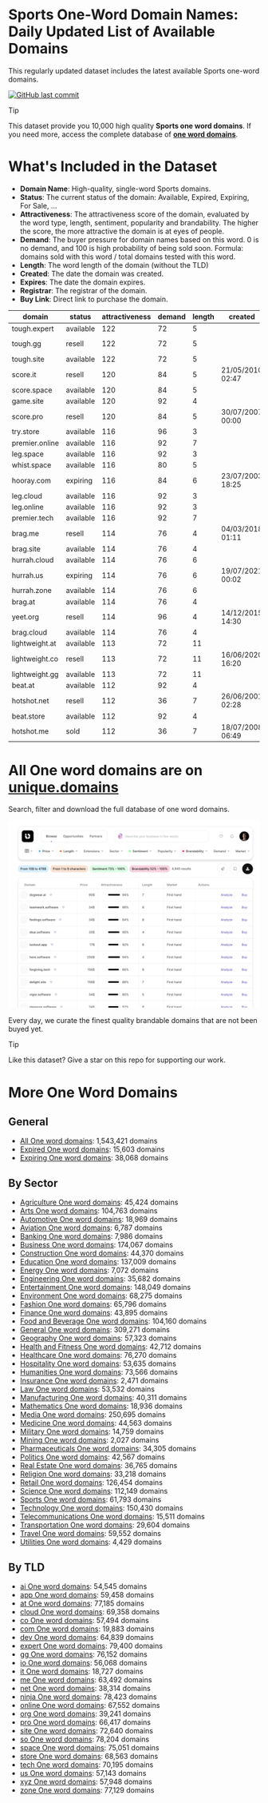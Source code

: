 
# **Sports One-Word Domain Names**: Daily Updated List of Available Domains

This regularly updated dataset includes the latest available Sports one-word domains.

[![GitHub last commit](https://img.shields.io/github/last-commit/UniqueDomains/sports-oneword-domains.svg?style=flat)]() 

> [!TIP]
> This dataset provide you 10,000 high quality **Sports one word domains**.
> If you need more, access the complete database of **[one word domains](https://unique.domains?utm_source=github&utm_medium=dataset&utm_campaign=Sports&utm_content=description.top)**.

# What's Included in the Dataset

- **Domain Name**: High-quality, single-word Sports domains.
- **Status**: The current status of the domain: Available, Expired, Expiring, For Sale, ...
- **Attractiveness**: The attractiveness score of the domain, evaluated by the word type, length, sentiment, popularity and brandability. The higher the score, the more attractive the domain is at eyes of people.
- **Demand**: The buyer pressure for domain names based on this word. 0 is no demand, and 100 is high probability of being sold soon. Formula: domains sold with this word / total domains tested with this word.
- **Length**: The word length of the domain (without the TLD)
- **Created**: The date the domain was created.
- **Expires**: The date the domain expires.
- **Registrar**: The registrar of the domain.
- **Buy Link**: Direct link to purchase the domain.

| domain         | status    | attractiveness | demand | length | created          | expires          | registrar                        | sectors                           |
| -------------- | --------- | -------------- | ------ | ------ | ---------------- | ---------------- | -------------------------------- | --------------------------------- |
| tough.expert   | available | 122            | 72     | 5      |                  |                  |                                  | Health and Fitness,Sports         |
| tough.gg       | resell    | 122            | 72     | 5      |                  |                  | Docky Company (https://docky.ly) | Health and Fitness,Sports         |
| tough.site     | available | 122            | 72     | 5      |                  |                  |                                  | Health and Fitness,Sports         |
| score.it       | resell    | 120            | 84     | 5      | 21/05/2010 02:47 | 01/06/2026 00:00 |                                  | Business,Education,Sports         |
| score.space    | available | 120            | 84     | 5      |                  |                  |                                  | Business,Education,Sports         |
| game.site      | available | 120            | 92     | 4      |                  |                  |                                  | Entertainment,Media,Sports        |
| score.pro      | resell    | 120            | 84     | 5      | 30/07/2007 00:00 | 30/07/2026 00:00 | Porkbun LLC                      | Business,Education,Sports         |
| try.store      | available | 116            | 96     | 3      |                  |                  |                                  | Business,Education,Sports         |
| premier.online | available | 116            | 92     | 7      |                  |                  |                                  | Business,Media,Sports             |
| leg.space      | available | 116            | 92     | 3      |                  |                  |                                  | Fashion,General,Healthcare,Sports |
| whist.space    | available | 116            | 80     | 5      |                  |                  |                                  | Arts,Entertainment,Sports         |
| hooray.com     | expiring  | 116            | 84     | 6      | 23/07/2003 18:25 | 23/07/2025 18:25 | CSC Corporate Domains, Inc.      | Entertainment,Media,Sports        |
| leg.cloud      | available | 116            | 92     | 3      |                  |                  |                                  | Fashion,General,Healthcare,Sports |
| leg.online     | available | 116            | 92     | 3      |                  |                  |                                  | Fashion,General,Healthcare,Sports |
| premier.tech   | available | 116            | 92     | 7      |                  |                  |                                  | Business,Media,Sports             |
| brag.me        | resell    | 114            | 76     | 4      | 04/03/2018 01:11 | 04/03/2026 01:11 | GoDaddy.com, LLC                 | Business,Media,Sports             |
| brag.site      | available | 114            | 76     | 4      |                  |                  |                                  | Business,Media,Sports             |
| hurrah.cloud   | available | 114            | 76     | 6      |                  |                  |                                  | Entertainment,Media,Sports        |
| hurrah.us      | expiring  | 114            | 76     | 6      | 19/07/2021 00:02 | 19/07/2025 00:02 | Dynadot Inc                      | Entertainment,Media,Sports        |
| hurrah.zone    | available | 114            | 76     | 6      |                  |                  |                                  | Entertainment,Media,Sports        |
| brag.at        | available | 114            | 76     | 4      |                  |                  |                                  | Business,Media,Sports             |
| yeet.org       | resell    | 114            | 96     | 4      | 14/12/2015 14:30 | 14/12/2025 14:30 | GoDaddy.com, LLC                 | Entertainment,Media,Sports        |
| brag.cloud     | available | 114            | 76     | 4      |                  |                  |                                  | Business,Media,Sports             |
| lightweight.at | available | 113            | 72     | 11     |                  |                  |                                  | Automotive,Sports,Technology      |
| lightweight.co | resell    | 113            | 72     | 11     | 16/06/2020 16:20 | 16/06/2027 16:20 | GoDaddy.com, LLC                 | Automotive,Sports,Technology      |
| lightweight.gg | available | 113            | 72     | 11     |                  |                  |                                  | Automotive,Sports,Technology      |
| beat.at        | available | 112            | 92     | 4      |                  |                  |                                  | Media,Sports                      |
| hotshot.net    | resell    | 112            | 36     | 7      | 26/06/2001 02:28 | 26/06/2026 02:28 | Sav.com, LLC                     | Business,Entertainment,Sports     |
| beat.store     | available | 112            | 92     | 4      |                  |                  |                                  | Media,Sports                      |
| hotshot.me     | sold      | 112            | 36     | 7      | 18/07/2008 06:49 | 18/07/2026 06:49 | Key-Systems GmbH                 | Business,Entertainment,Sports     |

# All One word domains are on [unique.domains](https://unique.domains?utm_source=github&utm_medium=dataset&utm_campaign=Sports&utm_content=description.bottom)

Search, filter and download the full database of one word domains.

[![Access the only remaining good domain names, before your competitors.](https://github.com/UniqueDomains/sports-oneword-domains/blob/main/unique.domains.jpg?raw=true)](https://unique.domains?utm_source=github&utm_medium=dataset&utm_campaign=Sports&utm_content=description.image)

Every day, we curate the finest quality brandable domains that are not been buyed yet.

> [!TIP]
> Like this dataset? Give a star on this repo for supporting our work.

# More One Word Domains

## General

- [All One word domains](https://github.com/UniqueDomains/oneword-domains): 1,543,421 domains
- [Expired One word domains](https://github.com/UniqueDomains/expired-oneword-domains): 15,603 domains
- [Expiring One word domains](https://github.com/UniqueDomains/expiring-oneword-domains): 38,068 domains
## By Sector

- [Agriculture One word domains](https://github.com/UniqueDomains/agriculture-oneword-domains): 45,424 domains
- [Arts One word domains](https://github.com/UniqueDomains/arts-oneword-domains): 104,763 domains
- [Automotive One word domains](https://github.com/UniqueDomains/automotive-oneword-domains): 18,969 domains
- [Aviation One word domains](https://github.com/UniqueDomains/aviation-oneword-domains): 6,787 domains
- [Banking One word domains](https://github.com/UniqueDomains/banking-oneword-domains): 7,986 domains
- [Business One word domains](https://github.com/UniqueDomains/business-oneword-domains): 174,067 domains
- [Construction One word domains](https://github.com/UniqueDomains/construction-oneword-domains): 44,370 domains
- [Education One word domains](https://github.com/UniqueDomains/education-oneword-domains): 137,009 domains
- [Energy One word domains](https://github.com/UniqueDomains/energy-oneword-domains): 7,072 domains
- [Engineering One word domains](https://github.com/UniqueDomains/engineering-oneword-domains): 35,682 domains
- [Entertainment One word domains](https://github.com/UniqueDomains/entertainment-oneword-domains): 148,049 domains
- [Environment One word domains](https://github.com/UniqueDomains/environment-oneword-domains): 68,275 domains
- [Fashion One word domains](https://github.com/UniqueDomains/fashion-oneword-domains): 65,796 domains
- [Finance One word domains](https://github.com/UniqueDomains/finance-oneword-domains): 43,895 domains
- [Food and Beverage One word domains](https://github.com/UniqueDomains/food-and-beverage-oneword-domains): 104,160 domains
- [General One word domains](https://github.com/UniqueDomains/general-oneword-domains): 309,271 domains
- [Geography One word domains](https://github.com/UniqueDomains/geography-oneword-domains): 57,323 domains
- [Health and Fitness One word domains](https://github.com/UniqueDomains/health-and-fitness-oneword-domains): 42,712 domains
- [Healthcare One word domains](https://github.com/UniqueDomains/healthcare-oneword-domains): 76,270 domains
- [Hospitality One word domains](https://github.com/UniqueDomains/hospitality-oneword-domains): 53,635 domains
- [Humanities One word domains](https://github.com/UniqueDomains/humanities-oneword-domains): 73,566 domains
- [Insurance One word domains](https://github.com/UniqueDomains/insurance-oneword-domains): 2,471 domains
- [Law One word domains](https://github.com/UniqueDomains/law-oneword-domains): 53,532 domains
- [Manufacturing One word domains](https://github.com/UniqueDomains/manufacturing-oneword-domains): 40,311 domains
- [Mathematics One word domains](https://github.com/UniqueDomains/mathematics-oneword-domains): 18,936 domains
- [Media One word domains](https://github.com/UniqueDomains/media-oneword-domains): 250,695 domains
- [Medicine One word domains](https://github.com/UniqueDomains/medicine-oneword-domains): 44,563 domains
- [Military One word domains](https://github.com/UniqueDomains/military-oneword-domains): 14,759 domains
- [Mining One word domains](https://github.com/UniqueDomains/mining-oneword-domains): 2,027 domains
- [Pharmaceuticals One word domains](https://github.com/UniqueDomains/pharmaceuticals-oneword-domains): 34,305 domains
- [Politics One word domains](https://github.com/UniqueDomains/politics-oneword-domains): 42,567 domains
- [Real Estate One word domains](https://github.com/UniqueDomains/real-estate-oneword-domains): 36,765 domains
- [Religion One word domains](https://github.com/UniqueDomains/religion-oneword-domains): 33,218 domains
- [Retail One word domains](https://github.com/UniqueDomains/retail-oneword-domains): 126,454 domains
- [Science One word domains](https://github.com/UniqueDomains/science-oneword-domains): 112,149 domains
- [Sports One word domains](https://github.com/UniqueDomains/sports-oneword-domains): 61,793 domains
- [Technology One word domains](https://github.com/UniqueDomains/technology-oneword-domains): 150,430 domains
- [Telecommunications One word domains](https://github.com/UniqueDomains/telecommunications-oneword-domains): 15,511 domains
- [Transportation One word domains](https://github.com/UniqueDomains/transportation-oneword-domains): 29,604 domains
- [Travel One word domains](https://github.com/UniqueDomains/travel-oneword-domains): 59,552 domains
- [Utilities One word domains](https://github.com/UniqueDomains/utilities-oneword-domains): 4,429 domains
## By TLD

- [ai One word domains](https://github.com/UniqueDomains/ai-oneword-domains): 54,545 domains
- [app One word domains](https://github.com/UniqueDomains/app-oneword-domains): 59,458 domains
- [at One word domains](https://github.com/UniqueDomains/at-oneword-domains): 77,185 domains
- [cloud One word domains](https://github.com/UniqueDomains/cloud-oneword-domains): 69,358 domains
- [co One word domains](https://github.com/UniqueDomains/co-oneword-domains): 57,494 domains
- [com One word domains](https://github.com/UniqueDomains/com-oneword-domains): 19,883 domains
- [dev One word domains](https://github.com/UniqueDomains/dev-oneword-domains): 64,839 domains
- [expert One word domains](https://github.com/UniqueDomains/expert-oneword-domains): 79,400 domains
- [gg One word domains](https://github.com/UniqueDomains/gg-oneword-domains): 76,152 domains
- [io One word domains](https://github.com/UniqueDomains/io-oneword-domains): 56,068 domains
- [it One word domains](https://github.com/UniqueDomains/it-oneword-domains): 18,727 domains
- [me One word domains](https://github.com/UniqueDomains/me-oneword-domains): 63,492 domains
- [net One word domains](https://github.com/UniqueDomains/net-oneword-domains): 38,314 domains
- [ninja One word domains](https://github.com/UniqueDomains/ninja-oneword-domains): 78,423 domains
- [online One word domains](https://github.com/UniqueDomains/online-oneword-domains): 67,552 domains
- [org One word domains](https://github.com/UniqueDomains/org-oneword-domains): 39,241 domains
- [pro One word domains](https://github.com/UniqueDomains/pro-oneword-domains): 66,417 domains
- [site One word domains](https://github.com/UniqueDomains/site-oneword-domains): 72,640 domains
- [so One word domains](https://github.com/UniqueDomains/so-oneword-domains): 78,204 domains
- [space One word domains](https://github.com/UniqueDomains/space-oneword-domains): 75,051 domains
- [store One word domains](https://github.com/UniqueDomains/store-oneword-domains): 68,563 domains
- [tech One word domains](https://github.com/UniqueDomains/tech-oneword-domains): 70,195 domains
- [us One word domains](https://github.com/UniqueDomains/us-oneword-domains): 57,143 domains
- [xyz One word domains](https://github.com/UniqueDomains/xyz-oneword-domains): 57,948 domains
- [zone One word domains](https://github.com/UniqueDomains/zone-oneword-domains): 77,129 domains
        